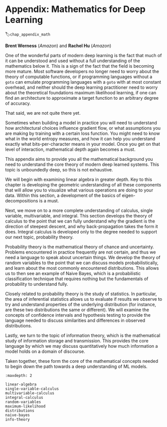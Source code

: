 # Appendix: Mathematics for Deep Learning
:label:`chap_appendix_math`

**Brent Werness** (*Amazon*) and **Rachel Hu** (*Amazon*)


One of the wonderful parts of modern deep learning is the fact that much of it can be understood and used without a full understanding of the mathematics below it.  This is a sign of the fact that the field is becoming more mature.  Most software developers no longer need to worry about the theory of computable functions, or if programming languages without a ```goto``` can emulate programming languages with a ```goto``` with at most constant overhead, and neither should the deep learning practitioner need to worry about the theoretical foundations maximum likelihood learning, if one can find an architecture to approximate a target function to an arbitrary degree of accuracy.

That said, we are not quite there yet.

Sometimes when building a model in practice you will need to understand how architectural choices influence gradient flow, or what assumptions you are making by training with a certain loss function.  You might need to know what in the world entropy measures, and how it can help you understand exactly what bits-per-character means in your model.  Once you get on that level of interaction, mathematical depth again becomes a must.

This appendix aims to provide you all the mathematical background you need to understand the core theory of modern deep learned systems.  This topic is unboundedly deep, so this is not exhaustive.

We will begin with examining linear algebra in greater depth.  Key to this chapter is developing the geometric understanding of all these components that will allow you to visualize what various operations are doing to your data.  Within this section, a development of the basics of eigen-decompositions is a must.

Next, we move on to a more complete understanding of calculus, single variable, multivariable, and integral.  This section develops the theory of calculus to the point that we can fully understand why the gradient is the direction of steepest descent, and why back-propagation takes the form it does.  Integral calculus is developed only to the degree needed to support our next topic, probability theory.

Probability theory is the mathematical theory of chance and uncertainty.  Problems encountered in practice frequently are not certain, and thus we need a language to speak about uncertain things.  We develop the theory of random variables to the point that we can discuss models probabilistically, and learn about the most commonly encountered distributions.  This allows us to then see an example of Naive Bayes, which is a probabilistic classification technique that requires nothing but the fundamentals of probability to understand fully.

Closely related to probability theory is the study of statistics.  In particular, the area of inferential statistics allows us to evaluate if results we observe to try and understand properties of the underlying distribution (for instance, are these two distributions the same or different).  We will examine the concepts of confidence intervals and hypothesis testing to provide the language needed to discuss similarities and differences in observed distributions.

Lastly, we turn to the topic of information theory, which is the mathematical study of information storage and transmission.  This provides the core language by which we may discuss quantitatively how much information a model holds on a domain of discourse.

Taken together, these form the core of the mathematical concepts needed to begin down the path towards a deep understanding of ML models.

```toc
:maxdepth: 2

linear-algebra
single-variable-calculus
multivariable-calculus
integral-calculus
random-variables
maximum-likelihood
distributions
naive-bayes
info-theory
```

